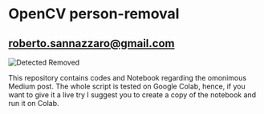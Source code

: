 # OpenCV person-removal
## roberto.sannazzaro@gmail.com
![Detected Removed](./detected-removed.gif)

This repository contains codes and Notebook regarding the omonimous Medium post. 
The whole script is tested on Google Colab, hence, if you want to give it a live try I suggest you to create a copy of the notebook and run it on Colab.
